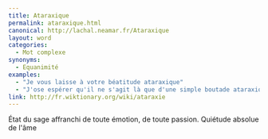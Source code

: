 ```yaml
---
title: Ataraxique
permalink: ataraxique.html
canonical: http://lachal.neamar.fr/Ataraxique
layout: word
categories:
  - Mot complexe
synonyms:
  - Equanimité
examples:
  - "Je vous laisse à votre béatitude ataraxique"
  - "J'ose espérer qu'il ne s'agit là que d'une simple boutade ataraxique…"
link: http://fr.wiktionary.org/wiki/ataraxie
---
```


État du sage affranchi de toute émotion, de toute passion.
Quiétude absolue de l'âme

